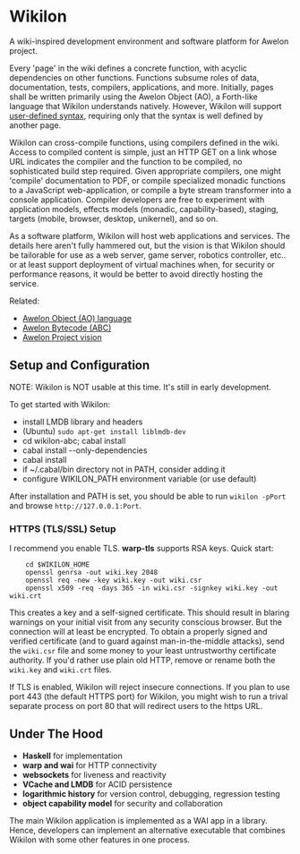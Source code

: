 Wikilon
=======

A wiki-inspired development environment and software platform for Awelon project.

Every 'page' in the wiki defines a concrete function, with acyclic dependencies on other functions. Functions subsume roles of data, documentation, tests, compilers, applications, and more. Initially, pages shall be written primarily using the Awelon Object (AO), a Forth-like language that Wikilon understands natively. However, Wikilon will support [user-defined syntax](docs/ExtensibleSyntax.md), requiring only that the syntax is well defined by another page.

Wikilon can cross-compile functions, using compilers defined in the wiki. Access to compiled content is simple, just an HTTP GET on a link whose URL indicates the compiler and the function to be compiled, no sophisticated build step required. Given appropriate compilers, one might 'compile' documentation to PDF, or compile specialized monadic functions to a JavaScript web-application, or compile a byte stream transformer into a console application. Compiler developers are free to experiment with application models, effects models (monadic, capability-based), staging, targets (mobile, browser, desktop, unikernel), and so on. 

As a software platform, Wikilon will host web applications and services. The details here aren't fully hammered out, but the vision is that Wikilon should be tailorable for use as a web server, game server, robotics controller, etc.. or at least support deployment of virtual machines when, for security or performance reasons, it would be better to avoid directly hosting the service.

Related: 

* [Awelon Object (AO) language](https://github.com/dmbarbour/awelon/blob/master/AboutAO.md)
* [Awelon Bytecode (ABC)](https://github.com/dmbarbour/awelon/blob/master/AboutABC.md)
* [Awelon Project vision](https://github.com/dmbarbour/awelon/blob/master/AwelonProject.md)

## Setup and Configuration

NOTE: Wikilon is NOT usable at this time. It's still in early development. 

To get started with Wikilon:

* install LMDB library and headers
 * (Ubuntu) `sudo apt-get install liblmdb-dev`
* cd wikilon-abc; cabal install
* cabal install --only-dependencies
* cabal install
* if ~/.cabal/bin directory not in PATH, consider adding it
* configure WIKILON_PATH environment variable (or use default)

After installation and PATH is set, you should be able to run `wikilon -pPort` and browse `http://127.0.0.1:Port`.

### HTTPS (TLS/SSL) Setup

I recommend you enable TLS. **warp-tls** supports RSA keys. Quick start:

        cd $WIKILON_HOME
        openssl genrsa -out wiki.key 2048
        openssl req -new -key wiki.key -out wiki.csr
        openssl x509 -req -days 365 -in wiki.csr -signkey wiki.key -out wiki.crt

This creates a key and a self-signed certificate. This should result in blaring warnings on your initial visit from any security conscious browser. But the connection will at least be encrypted. To obtain a properly signed and verified certificate (and to guard against man-in-the-middle attacks), send the `wiki.csr` file and some money to your least untrustworthy certificate authority. If you'd rather use plain old HTTP, remove or rename both the `wiki.key` and `wiki.crt` files.

If TLS is enabled, Wikilon will reject insecure connections. If you plan to use port 443 (the default HTTPS port) for Wikilon, you might wish to run a trival separate process on port 80 that will redirect users to the https URL.

## Under The Hood

* **Haskell** for implementation
* **warp and wai** for HTTP connectivity
* **websockets** for liveness and reactivity
* **VCache and LMDB** for ACID persistence
* **logarithmic history** for version control, debugging, regression testing
* **object capability model** for security and collaboration

The main Wikilon application is implemented as a WAI app in a library. Hence, developers can implement an alternative executable that combines Wikilon with some other features in one process.
